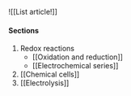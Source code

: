 ![[List article!]]

#### Sections
1. Redox reactions
	- [[Oxidation and reduction]]
	- [[Electrochemical series]]
2. [[Chemical cells]]
3. [[Electrolysis]]
